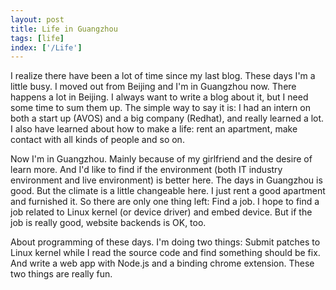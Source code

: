 ```yaml
---
layout: post
title: Life in Guangzhou
tags: [life]
index: ['/Life']
---
```


I realize there have been a lot of time since my last blog. These days I'm a little busy. I moved out from Beijing and I'm in Guangzhou now. There happens a lot in Beijing. I always want to write a blog about it, but I need some time to sum them up. The simple way to say it is: I had an intern on both a start up (AVOS) and a big company (Redhat), and really learned a lot. I also have learned about how to make a life: rent an apartment, make contact with all kinds of people and so on.

Now I'm in Guangzhou. Mainly because of my girlfriend and the desire of learn more. And I'd like to find if the environment (both IT industry environment and live environment) is better here. The days in Guangzhou is good. But the climate is a little changeable here. I just rent a good apartment and furnished it. So there are only one thing left: Find a job. I hope to find a job related to Linux kernel (or device driver) and embed device. But if the job is really good, website backends is OK, too.

About programming of these days. I'm doing two things: Submit patches to Linux kernel while I read the source code and find something should be fix. And write a web app with Node.js and a binding chrome extension. These two things are really fun.
